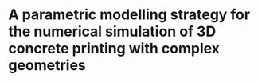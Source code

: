# A parametric modelling strategy for the numerical simulation of 3D concrete printing with complex geometries